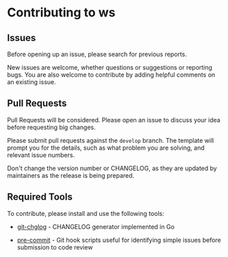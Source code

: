 # Contributing to ws

## Issues

Before opening up an issue, please search for previous reports.

New issues are welcome, whether questions or suggestions or reporting bugs.
You are also welcome to contribute by adding helpful comments on an existing issue.

## Pull Requests

Pull Requests will be considered. Please open an issue to discuss your idea before requesting big changes.

Please submit pull requests against the `develop` branch. The template will prompt you for the details,
such as what problem you are solving, and relevant issue numbers.

Don't change the version number or CHANGELOG, as they are updated by maintainers as the release is being prepared.

## Required Tools

To contribute, please install and use the following tools:

- [git-chglog][git-chglog] - CHANGELOG generator implemented in Go
- [pre-commit][pre-commit] - Git hook scripts useful for identifying simple issues before submission to code review

  [pre-commit]: https://pre-commit.com/
  [git-chglog]: https://github.com/git-chglog/git-chglog
